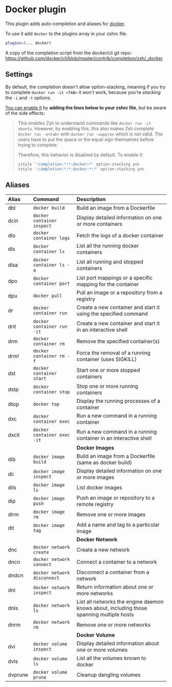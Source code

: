 # Docker plugin

This plugin adds auto-completion and aliases for [docker](https://www.docker.com/).

To use it add `docker` to the plugins array in your zshrc file.

```zsh
plugins=(... docker)
```

A copy of the completion script from the docker/cli git repo:
https://github.com/docker/cli/blob/master/contrib/completion/zsh/_docker

## Settings

By default, the completion doesn't allow option-stacking, meaning if you try to
complete `docker run -it <TAB>` it won't work, because you're _stacking_ the
`-i` and `-t` options.

[You can enable it](https://github.com/docker/cli/commit/b10fb43048) by **adding
the lines below to your zshrc file**, but be aware of the side effects:

> This enables Zsh to understand commands like `docker run -it
> ubuntu`. However, by enabling this, this also makes Zsh complete
> `docker run -u<tab>` with `docker run -uapprox` which is not valid. The
> users have to put the space or the equal sign themselves before trying
> to complete.
>
> Therefore, this behavior is disabled by default. To enable it:
>
> ```sh
> zstyle ':completion:*:*:docker:*' option-stacking yes
> zstyle ':completion:*:*:docker-*:*' option-stacking yes
> ```

## Aliases

| Alias   | Command                     | Description                                                                              |
| :------ | :-------------------------- | :--------------------------------------------------------------------------------------- |
| dbl     | `docker build`              | Build an image from a Dockerfile                                                         |
| dcin    | `docker container inspect`  | Display detailed information on one or more containers                                   |
| dlo     | `docker container logs`     | Fetch the logs of a docker container                                                     |
| dls     | `docker container ls`       | List all the running docker containers                                                   |
| dlsa    | `docker container ls -a`    | List all running and stopped containers                                                  |
| dpo     | `docker container port`     | List port mappings or a specific mapping for the container                               |
| dpu     | `docker pull`               | Pull an image or a repository from a registry                                            |
| dr      | `docker container run`      | Create a new container and start it using the specified command                          |
| drit    | `docker container run -it`  | Create a new container and start it in an interactive shell                              |
| drm     | `docker container rm`       | Remove the specified container(s)                                                        |
| drm!    | `docker container rm -f`    | Force the removal of a running container (uses SIGKILL)                                  |
| dst     | `docker container start`    | Start one or more stopped containers                                                     |
| dstp    | `docker container stop`     | Stop one or more running containers                                                      |
| dtop    | `docker top`                | Display the running processes of a container                                             |
| dxc     | `docker container exec`     | Run a new command in a running container                                                 |
| dxcit   | `docker container exec -it` | Run a new command in a running container in an interactive shell                         |
|         |                             | **Docker Images**                                                                        |
| dib     | `docker image build`        | Build an image from a Dockerfile (same as docker build)                                  |
| dii     | `docker image inspect`      | Display detailed information on one or more images                                       |
| dils    | `docker image ls`           | List docker images                                                                       |
| dip     | `docker image push`         | Push an image or repository to a remote registry                                         |
| dirm    | `docker image rm`           | Remove one or more images                                                                |
| dit     | `docker image tag`          | Add a name and tag to a particular image                                                 |
|         |                             | **Docker Network**                                                                       |
| dnc     | `docker network create`     | Create a new network                                                                     |
| dncn    | `docker network connect`    | Connect a container to a network                                                         |
| dndcn   | `docker network disconnect` | Disconnect a container from a network                                                    |
| dni     | `docker network inspect`    | Return information about one or more networks                                            |
| dnls    | `docker network ls`         | List all networks the engine daemon knows about, including those spanning multiple hosts |
| dnrm    | `docker network rm`         | Remove one or more networks                                                              |
|         |                             | **Docker Volume**                                                                        |
| dvi     | `docker volume inspect`     | Display detailed information about one or more volumes                                   |
| dvls    | `docker volume ls`          | List all the volumes known to  docker                                                    |
| dvprune | `docker volume prune`       | Cleanup dangling volumes                                                                 |
